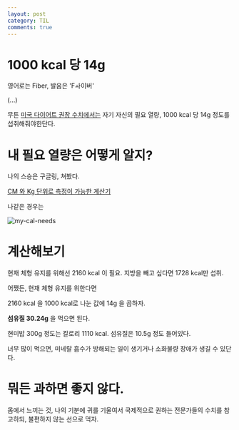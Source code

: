```yaml
---
layout: post
category: TIL
comments: true
---
```




# 1000 kcal 당 14g

영어로는 Fiber, 발음은 'Fㅘ이버'

(...)



무튼 [미국 다이어트 권장 수치에서는](https://healthyeating.sfgate.com/calculate-much-fiber-one-needs-day-4814.html) 
자기 자신의 필요 열량, 1000 kcal 당 14g 정도를 섭취해줘야한단다.


# 내 필요 열량은 어떻게 알지?

나의 스승은 구글링, 쳐봤다.

[CM 와 Kg 단위로 측정이 가능한 계산기](https://www.freedieting.com/calorie-calculator)

나같은 경우는 

![my-cal-needs](https://user-images.githubusercontent.com/35059428/55704794-ad4c9f80-5a0f-11e9-9ae5-6dd5f2c26e69.png)

# 계산해보기

현재 체형 유지를 위해선 2160 kcal 이 필요.
지방을 빼고 싶다면 1728 kcal만 섭취.

어쨌든, 현재 체형 유지를 위한다면

2160 kcal 을 1000 kcal로 나눈 값에 14g 을 곱하자.

**섬유질 30.24g** 을 먹으면 된다.

현미밥 300g 정도는 칼로리 1110 kcal.
섬유질은 10.5g 정도 들어있다.

너무 많이 먹으면, 미네랄 흡수가 방해되는 일이 생기거나
소화불량 장애가 생길 수 있단다.


# 뭐든 과하면 좋지 않다.

몸에서 느끼는 것, 나의 기분에 귀를 기울여서 
국제적으로 권하는 전문가들의 수치를 참고하되,
불편하지 않는 선으로 먹자.

